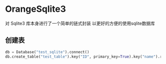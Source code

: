 # OrangeSqlite3
对 Sqlite3 库本身进行了一个简单的链式封装
以更好的方便的使用sqlite数据库

## 创建表
```py
db = Database("test_sqlite").connect()
db.create_table("test_table").key("ID", primary_key=True).key("name").request()
```
